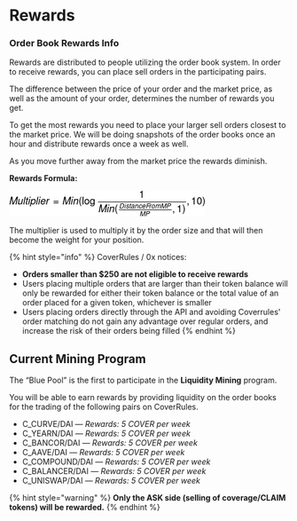 # Rewards

### **Order Book Rewards Info**

Rewards are distributed to people utilizing the order book system. In order to receive rewards, you can place sell orders in the participating pairs. 

The difference between the price of your order and the market price, as well as the amount of your order, determines the number of rewards you get. 

To get the most rewards you need to place your larger sell orders closest to the market price. We will be doing snapshots of the order books once an hour and distribute rewards once a week as well.

As you move further away from the market price the rewards diminish.



**Rewards Formula:** 

![](../.gitbook/assets/codecogseqn.png)

The multiplier is used to multiply it by the order size and that will then become the weight for your position.  


{% hint style="info" %}
CoverRules / 0x notices:

* **Orders smaller than $250 are not eligible to receive rewards**
* Users placing multiple orders that are larger than their token balance will only be rewarded for either their token balance or the total value of an order placed for a given token, whichever is smaller
* Users placing orders directly through the API and avoiding Coverrules' order matching do not gain any advantage over regular orders, and increase the risk of their orders being filled
{% endhint %}

## Current Mining Program <a id="3f9c"></a>

The “Blue Pool” is the first to participate in the **Liquidity Mining** program. 

You will be able to earn rewards by providing liquidity on the order books for the trading of the following pairs on CoverRules.

* C\_CURVE/DAI — _Rewards: 5 COVER per week_
* C\_YEARN/DAI — _Rewards: 5 COVER per week_
* C\_BANCOR/DAI — _Rewards: 5 COVER per week_
* C\_AAVE/DAI — _Rewards: 5 COVER per week_
* C\_COMPOUND/DAI — _Rewards: 5 COVER per week_
* C\_BALANCER/DAI — _Rewards: 5 COVER per week_
* C\_UNISWAP/DAI — _Rewards: 5 COVER per week_

{% hint style="warning" %}
**Only the ASK side \(selling of coverage/CLAIM tokens\) will be rewarded.**
{% endhint %}

